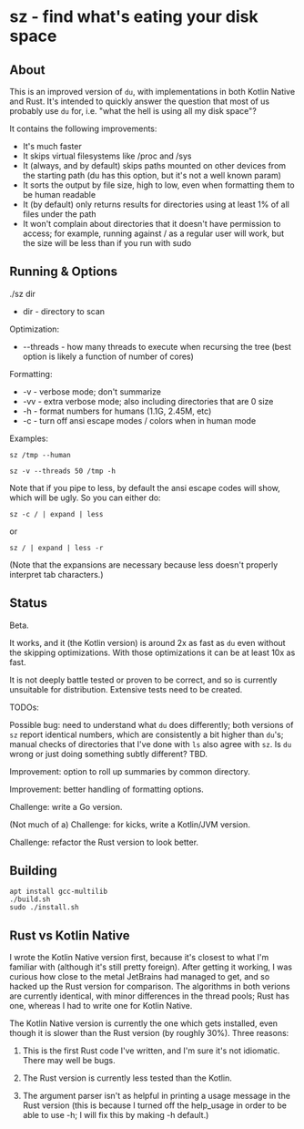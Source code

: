 # sz - find what's eating your disk space

## About

This is an improved version of `du`, with implementations in both Kotlin Native and Rust. It's intended to quickly 
answer the question that most of us probably use `du` for, i.e. "what the hell is using all my disk space"?

It contains the following improvements:
* It's much faster
* It skips virtual filesystems like /proc and /sys
* It (always, and by default) skips paths mounted on other devices from the starting path (du has this option, but it's not a well known param)
* It sorts the output by file size, high to low, even when formatting them to be human readable
* It (by default) only returns results for directories using at least 1% of all files under the path
* It won't complain about directories that it doesn't have permission to access; for example, running against / as a regular user will work, but the size will be less than if you run with sudo

## Running & Options

./sz dir

* dir - directory to scan

Optimization:
* --threads - how many threads to execute when recursing the tree (best option is likely a function of number of cores)

Formatting:
* -v - verbose mode; don't summarize 
* -vv - extra verbose mode; also including directories that are 0 size
* -h - format numbers for humans (1.1G, 2.45M, etc)
* -c - turn off ansi escape modes / colors when in human mode

Examples:

`sz /tmp --human`

`sz -v --threads 50 /tmp -h`

Note that if you pipe to less, by default the ansi escape codes will show, which will be ugly. So you can either do:

`sz -c / | expand | less`

or

`sz / | expand | less -r`

(Note that the expansions are necessary because less doesn't properly interpret tab characters.) 

## Status

Beta.

It works, and it (the Kotlin version) is around 2x as fast as `du` even without the skipping optimizations. With those optimizations it can be at least 10x as fast. 

It is not deeply battle tested or proven to be correct, and so is currently unsuitable for distribution. Extensive
tests need to be created.

TODOs:

Possible bug: need to understand what `du` does differently; both versions of `sz` report identical numbers, which are consistently a bit higher than `du`'s; manual checks of directories that I've done with `ls` also agree with `sz`. Is `du` wrong or just doing something subtly different? TBD.  

Improvement: option to roll up summaries by common directory.

Improvement: better handling of formatting options.

Challenge: write a Go version.

(Not much of a) Challenge: for kicks, write a Kotlin/JVM version. 

Challenge: refactor the Rust version to look better.

## Building

```
apt install gcc-multilib
./build.sh
sudo ./install.sh
```

## Rust vs Kotlin Native

I wrote the Kotlin Native version first, because it's closest to what I'm familiar with (although it's still pretty 
foreign). After getting it working, I was curious how close to the metal JetBrains had managed to get, and so hacked
up the Rust version for comparison. The algorithms in both verions are currently identical, with minor differences in
the thread pools; Rust has one, whereas I had to write one for Kotlin Native.

The Kotlin Native version is currently the one which gets installed, even though it is slower than the Rust version 
(by roughly 30%). Three reasons:

1) This is the first Rust code I've written, and I'm sure it's not idiomatic. There may well be bugs.

2) The Rust version is currently less tested than the Kotlin.

3) The argument parser isn't as helpful in printing a usage message in the Rust version (this is because I turned off the help_usage in order to be able to use -h; I will fix this by making -h default.)

